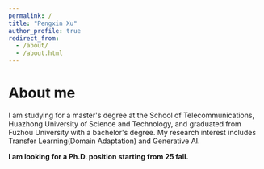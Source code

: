 ```yaml
---
permalink: /
title: "Pengxin Xu"
author_profile: true
redirect_from: 
  - /about/
  - /about.html
---
```


# About me
I am studying for a master's degree at the School of Telecommunications, Huazhong University of Science and Technology, and graduated from Fuzhou University with a bachelor's degree. My research interest includes Transfer Learning(Domain Adaptation) and Generative AI.

**I am looking for a Ph.D. position starting from 25 fall.**

